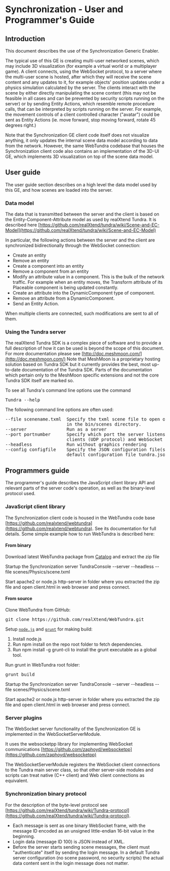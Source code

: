 # Synchronization - User and Programmer's Guide

## Introduction

This document describes the use of the Synchronization Generic Enabler.

The typical use of this GE is creating multi-user networked scenes, which may include 3D visualization (for example a virtual world or a multiplayer game). A client connects, using the WebSocket protocol, to a server where the multi-user scene is hosted, after which they will receive the scene content and any updates to it, for example objects' position updates under a physics simulation calculated by the server. The clients interact with the scene by either directly manipulating the scene content (this may not be feasible in all cases and can be prevented by security scripts running on the server) or by sending Entity Actions, which resemble remote procedure calls, that can be interpreted by scripts running on the server. For example, the movement controls of a client controlled character ("avatar") could be sent as Entity Actions (ie. move forward, stop moving forward, rotate 45 degrees right.)

Note that the Synchronization GE client code itself does not visualize anything, it only updates the internal scene data model according to data from the network. However, the same WebTundra codebase that houses the Synchronization client code also contains an implementation of the 3D-UI GE, which implements 3D visualization on top of the scene data model.

## User guide

The user guide section describes on a high level the data model used by this GE, and how scenes are loaded into the server.

### Data model

The data that is transmitted between the server and the client is based on the Entity-Component-Attribute model as used by realXtend Tundra. It is described here [https://github.com/realXtend/tundra/wiki/Scene-and-EC-Model](https://github.com/realXtend/tundra/wiki/Scene-and-EC-Model)

In particular, the following actions between the server and the client are synchronized bidirectionally through the WebSocket connection:

- Create an entity
- Remove an entity
- Create a component into an entity
- Remove a component from an entity
- Modify an attribute value in a component. This is the bulk of the network traffic. For example when an entity moves, the Transform attribute of its Placeable component is being updated constantly.
- Create an attribute into the DynamicComponent type of component.
- Remove an attribute from a DynamicComponent.
- Send an Entity Action.

When multiple clients are connected, such modifications are sent to all of them.

### Using the Tundra server

The realXtend Tundra SDK is a complex piece of software and to provide a full description of how it can be used is beyond the scope of this document. For more documentation please see [http://doc.meshmoon.com/](http://doc.meshmoon.com/) Note that MeshMoon is a proprietary hosting solution based on Tundra SDK but it currently provides the best, most up-to-date documentation of the Tundra SDK. Parts of the documentation which pertain only to the MeshMoon specific extensions and not the core Tundra SDK itself are marked so.

To see all Tundra's command line options use the command

<pre>
Tundra --help
</pre>

The following command line options are often used:

<pre>
--file scenename.txml  Specify the txml scene file to open on startup. Example scenes exist 
                       in the bin/scenes directory.
--server               Run as a server
--port portnumber      Specify which port the server listens on. This is both for native
                       clients (UDP protocol) and WebSocket clients (TCP protocol)
--headless             Run without graphics rendering
--config configfile    Specify the JSON configuration file(s) to use. If not specified, the
                       default configuration file tundra.json is used.
</pre>

## Programmers guide

The programmer's guide describes the JavaScript client library API and relevant parts of the server code's operation, as well as the binary-level protocol used.

### JavaScript client library

The Synchronization client code is housed in the WebTundra code base [https://github.com/realxtend/webtundra](https://github.com/realxtend/webtundra). See its documentation for full details. Some simple example how to run WebTundra is described here:

#### From binary ####

Download latest WebTundra package from [Catalog](http://catalogue.fiware.org/enablers/3dui-webtundra/downloads) and extract the zip file

Startup the Synchronization server TundraConsole --server --headless --file scenes/Physics/scene.txml

Start apache2 or node.js http-server in folder where you extracted the zip file and open client.html in web browser and press connect.

#### From source ####

Clone WebTundra from GitHub:

<pre>git clone https://github.com/realXtend/WebTundra.git</pre>

Setup [`node.js`](http://nodejs.org/) and [`grunt`](http://gruntjs.com/) for making build:

1. Install node.js
2. Run npm install on the repo root folder to fetch dependencies.
3. Run npm install -g grunt-cli to install the grunt executable as a global tool.

Run grunt in WebTundra root folder:

<pre>grunt build</pre>

Startup the Synchronization server TundraConsole --server --headless --file scenes/Physics/scene.txml

Start apache2 or node.js http-server in folder where you extracted the zip file and open client.html in web browser and press connect.

### Server plugins

The WebSocket server functionality of the Synchronization GE is implemented in the WebSocketServerModule.

It uses the websocketpp library for implementing WebSocket communications [https://github.com/zaphoyd/websocketpp](https://github.com/zaphoyd/websocketpp)

The WebSocketServerModule registers the WebSocket client connections to the Tundra main server class, so that other server-side modules and scripts can treat native (C++ client) and Web client connections as equivalent.

### Synchronization binary protocol

For the description of the byte-level protocol see [https://github.com/realXtend/tundra/wiki/Tundra-protocol](https://github.com/realXtend/tundra/wiki/Tundra-protocol).

- Each message is sent as one binary WebSocket frame, with the message ID encoded as an unsigned little-endian 16-bit value in the beginning.
- Login data (message ID 100) is JSON instead of XML.
- Before the server starts sending scene messages, the client must "authenticate" itself by sending the login message. In a default Tundra server configuration (no scene password, no security scripts) the actual data content sent in the login message does not matter.
